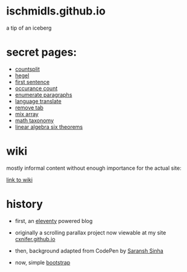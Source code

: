 # ischmidls.github.io
a tip of an iceberg

# secret pages:


- [countsplit](https://ischmidls.github.io/pages/countsplit/)
- [hegel](https://ischmidls.github.io/pages/hegel/)
- [first sentence](https://ischmidls.github.io/pages/first%20sentence/)
- [occurance count](https://ischmidls.github.io/pages/occurcount/)
- [enumerate paragraphs](https://ischmidls.github.io/pages/countlines/)
- [language translate](https://ischmidls.github.io/pages/translate/)
- [remove tab](https://ischmidls.github.io/pages/tabaway/)
- [mix array](https://ischmidls.github.io/pages/mix/)
- [math taxonomy](https://ischmidls.github.io/pages/mathtax/)
- [linear algebra six theorems](https://ischmidls.github.io/pages/linearsix/)

# wiki

mostly informal content without enough importance for the actual site:

[link to wiki](https://ischmidls.github.io/pages/goorwait/)

# history

- first, an [eleventy](https://11ty.dev) powered blog

- originally a scrolling parallax project now viewable at my site [cxnifer.github.io](cxnifer.github.io)

- then, background adapted from CodePen by [Saransh Sinha](linkedin.com/in/saranshsinha)

- now, simple [bootstrap](https://getbootstrap.com/) 

